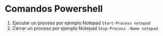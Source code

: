 # Comandos Powershell
1. Ejecutar un proceso por ejemplo Notepad
`Start-Process notepad`
2.  Cerrar un proceso por ejemplo Notepad
`Stop-Process -Name notepad`